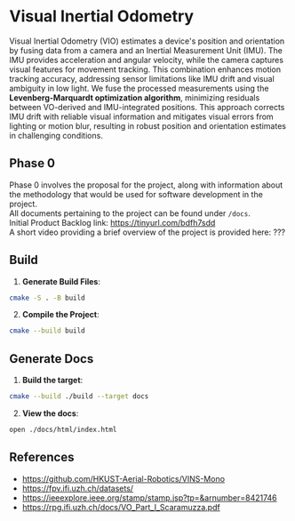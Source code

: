 # Visual Inertial Odometry
Visual Inertial Odometry (VIO) estimates a device's position and orientation by fusing data from a camera and an Inertial Measurement Unit (IMU). The IMU provides acceleration and angular velocity, while the camera captures visual features for movement tracking. This combination enhances motion tracking accuracy, addressing sensor limitations like IMU drift and visual ambiguity in low light. We fuse the processed measurements using the **Levenberg-Marquardt optimization algorithm**, minimizing residuals between VO-derived and IMU-integrated positions. This approach corrects IMU drift with reliable visual information and mitigates visual errors from lighting or motion blur, resulting in robust position and orientation estimates in challenging conditions.

## Phase 0
Phase 0 involves the proposal for the project, along with information about the methodology that would be used for software development in the project. </br>
All documents pertaining to the project can be found under `/docs`. </br>
Initial Product Backlog link: https://tinyurl.com/bdfh7sdd </br>
A short video providing a brief overview of the project is provided here: ???

## Build 
1. **Generate Build Files**:
```bash
cmake -S . -B build
```

2. **Compile the Project**:
```bash
cmake --build build
```

## Generate Docs
1. **Build the target**:
```bash
cmake --build ./build --target docs
```
2. **View the docs**:
```bash
open ./docs/html/index.html
```


## References
- https://github.com/HKUST-Aerial-Robotics/VINS-Mono
- https://fpv.ifi.uzh.ch/datasets/
- https://ieeexplore.ieee.org/stamp/stamp.jsp?tp=&arnumber=8421746
- https://rpg.ifi.uzh.ch/docs/VO_Part_I_Scaramuzza.pdf

